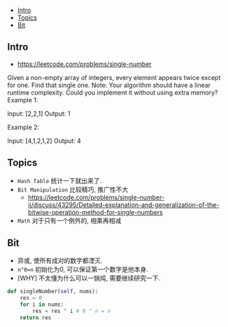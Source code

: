 - [Intro](#intro)
- [Topics](#topics)
- [Bit](#bit)

## Intro

- https://leetcode.com/problems/single-number

Given a non-empty array of integers, every element appears twice except for one. Find that single one.
Note:
Your algorithm should have a linear runtime complexity. Could you implement it without using extra memory?
Example 1:

Input: [2,2,1]
Output: 1

Example 2:

Input: [4,1,2,1,2]
Output: 4



## Topics

- `Hash Table` 统计一下就出来了.
- `Bit Manipulation` 比较精巧, 推广性不大
  - https://leetcode.com/problems/single-number-ii/discuss/43295/Detailed-explanation-and-generalization-of-the-bitwise-operation-method-for-single-numbers
- `Math` 对于只有一个例外的, 相乘再相减



## Bit







- 异或, 使所有成对的数字都湮灭.
- `n^0=n` 初始化为0, 可以保证第一个数字是他本身.
- [WHY] 不太懂为什么可以一锅炖, 需要继续研究一下.


```py
def singleNumber(self, nums):
    res = 0
    for i in nums:
        res = res ^ i # 0 ^ n = n
    return res
```